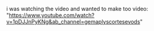 i was watching the video and wanted to make too 
video: "https://www.youtube.com/watch?v=1pDJJnPyKNg&ab_channel=gemaplyscortesevods"
